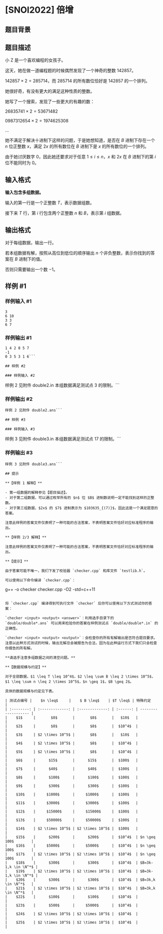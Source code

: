 # [SNOI2022] 倍增

## 题目背景



## 题目描述

小 Z 是一个喜欢编程的女孩子。

这天，她在做一道编程题的时候偶然发现了一个神奇的整数 $142857$。

$142857 \times 2 = 285714$，而 $285714$ 的所有数位恰好是 $142857$ 的一个排列。

她很好奇，有没有更大的满足这种性质的整数。

她写了一个搜索，发现了一些更大的有趣的数：

$26835741 \times 2 = 53671482$

$0987312654 \times 2 = 1974625308$

$\dots$

她不满足于解决十进制下这样的问题，于是她想知道，是否在 $B$ 进制下存在一个 $n$ 位正整数 $x$，满足 $2x$ 的所有数位在 $B$ 进制下是 $x$ 的所有数位的一个排列。

由于她讨厌数字 $0$，因此她还要求对于任意 $1 \leq i \leq n$，$x$ 和 $2x$ 在 $B$ 进制下的第 $i$ 位不能同时为 $0$。

## 输入格式

**输入包含多组数据。**

输入的第一行是一个正整数 $T$，表示数据组数。

接下来 $T$ 行，第 $i$ 行包含两个正整数 $n$ 和 $B$，表示第 $i$ 组数据。

## 输出格式

对于每组数据，输出一行。

若本组数据有解，按照从高位到低位的顺序输出 $n$ 个非负整数，表示你找到的答案在 $B$ 进制下的值。

否则只需要输出一个数 $-1$。

## 样例 #1

### 样例输入 #1
```
3
6 10
3 3
6 7
```

### 样例输出 #1

```
1 4 2 8 5 7
-1
0 3 5 3 1 6```

## 样例 #2

### 样例输入 #2
```
样例 2 见附件 double2.in
本组数据满足测试点 3 的限制。```

### 样例输出 #2

```
样例 2 见附件 double2.ans```

## 样例 #3

### 样例输入 #3
```
样例 3 见附件 double3.in
本组数据满足测试点 17 的限制。```

### 样例输出 #3

```
样例 3 见附件 double3.ans```

## 提示

**【样例 1 解释】**

- 第一组数据的解释参见【题目描述】。
- 对于第二组数据，可以通过枚举所有的 $n$ 位 $B$ 进制数说明一定不能找到这样的正整数。
- 对于第三组数据，$2x$ 的 $7$ 进制表示为 $103635_{(7)}$，因此这是一个满足题意的答案。

注意此样例的答案文件仅表明了一种可能的合法答案，不表明答案文件恰好对应标准程序的输出。

**【样例 2/3 解释】**

注意此样例的答案文件仅表明了一种可能的合法答案，不表明答案文件恰好对应标准程序的输出。

**【提示】**

由于答案可能不唯一，我们下发了校验器 `checker.cpp` 和库文件 `testlib.h`。

可以使用以下命令编译 `checker.cpp`：

```
g++ -o checker checker.cpp -O2 -std=c++11
```

将 `checker.cpp` 编译得到可执行文件 `checker` 后你可以使用以下方式测试你的答案：

`checker <input> <output> <answer>`：利用选手目录下的 `double/double*.ans` 可以用来检验你的答案在样例测试点 `double/double*.in` 的正确性。

`checker <input> <output> <output>`：会检查你的所有有解输出是否符合题目要求。注意以此种方式测试的时候，输出无解总会被报告为合法，因为在此种运行方式下我们只会检查你报告的所有解。

**请选手注意多组数据之间的清空问题。**

**【数据规模与约定】**

对于全部数据，$1 \leq T \leq 10^4$，$2 \leq \sum B \leq 2 \times 10^5$，$1 \leq \sum n \leq 2 \times 10^5$，$n \geq 1$，$B \geq 2$。

具体的数据规模与约定见下表。

| 测试点编号 |    $n \leq$     |    $ B \leq$    | $T \leq$ | 特殊约定            |
| :--------: | :-------------: | :-------------: | :------: | ------------------- |
|    $1$     |       $8$       |       $8$       |   $10$   |                     |
|    $2$     |       $8$       |       $8$       |  $10^4$  |                     |
|    $3$     | $2 \times 10^5$ |       $8$       |   $10$   |                     |
|    $4$     | $2 \times 10^5$ |       $8$       |  $10^4$  |                     |
|    $5$     | $2 \times 10^5$ |       $8$       |  $10^4$  |                     |
|    $6$     |      $15$       |      $15$       |  $100$   |                     |
|    $7$     |      $40$       |      $40$       |  $100$   |                     |
|    $8$     |      $100$      |      $100$      |  $100$   |                     |
|    $9$     |      $300$      |      $300$      |  $100$   |                     |
|    $10$    |     $1000$      |     $1000$      |  $100$   |                     |
|    $11$    |     $3000$      |     $3000$      |  $100$   |                     |
|    $12$    |     $15000$     |     $15000$     |  $100$   |                     |
|    $13$    |     $50000$     |     $50000$     |  $100$   |                     |
|    $14$    | $2 \times 10^5$ | $2 \times 10^5$ |  $100$   |                     |
|    $15$    |      $200$      |      $200$      |  $10^4$  | $n \geq 100$        |
|    $16$    |     $5000$      |     $5000$      |  $10^4$  | $n \geq 100$        |
|    $17$    | $2 \times 10^5$ | $2 \times 10^5$ |  $10^4$  | $n \geq 100$        |
|    $18$    |      $300$      |      $300$      |  $10^4$  | $B=3k-1,k \in \N^*$ |
|    $19$    | $2 \times 10^5$ | $2 \times 10^5$ |  $10^4$  | $B=3k-1,k \in \N^*$ |
|    $20$    |      $300$      |      $300$      |  $10^4$  | $B=3k,k \in \N^*$   |
|    $21$    | $2 \times 10^5$ | $2 \times 10^5$ |  $10^4$  | $B=3k,k \in \N^*$   |
|    $22$    |      $100$      |      $100$      |  $10^4$  |                     |
|    $23$    |      $500$      |     $5000$      |  $10^4$  |                     |
|    $24$    | $2 \times 10^5$ | $2 \times 10^5$ |  $10^4$  |                     |
|    $25$    | $2 \times 10^5$ | $2 \times 10^5$ |  $10^4$  |                     |

